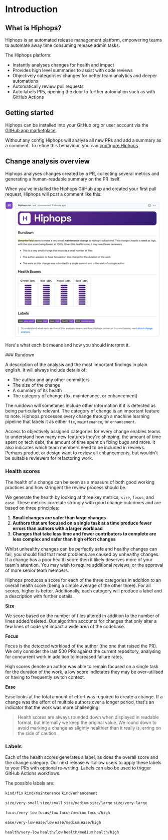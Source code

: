 # Introduction

## What is Hiphops?

Hiphops is an automated release management platform, empowering teams to automate away time consuming release admin tasks.

The Hiphops platform:

- Instantly analyses changes for health and impact
- Provides high level summaries to assist with code reviews
- Objectively categorises changes for better team analytics and deeper automations
- Automatically review pull requests
- Auto labels PRs, opening the door to further automation such as with GitHub Actions

## Getting started

Hiphops can be installed into your GitHub org or user account via the [GitHub app marketplace](https://github.com/apps/hiphops-io).

Without any config Hiphops will analyse all new PRs and add a summary as a comment.
To refine this behaviour, you can [configure Hiphops](config.md).

## Change analysis overview

Hiphops analyses changes created by a PR, collecting several metrics and generating a human-readable summary on the PR itself.

When you've installed the Hiphops GitHub app and created your first pull request, Hiphops will post a comment like this:

![Hiphops PR comment](_media/pr-comment.png ':size=80%')

Here's what each bit means and how you should interpret it.

### Rundown

A description of the analysis and the most important findings in plain english.
It will always include details of:

- The author and any other committers
- The size of the change
- A summary of its health
- The category of change (fix, maintenance, or enhancement)

The rundown will sometimes include other information if it is detected as being particularly relevant.​ The category of change is an important feature to note. Hiphops processes every change through a machine learning pipeline that labels it as either `fix`, `maintenance`, or `enhancement`.

Access to objectively assigned categories for every change enables teams to understand how many new features they're shipping, the amount of time spent on tech debt, the amount of time spent on fixing bugs and more. It also indicates which team members need to be included in reviews. Perhaps product or design want to review all enhancements, but wouldn't be suitable reviewers for refactoring work.​
​
### Health scores

The health of a change can be seen as a measure of both good working practices and how stringent the review process should be.

We generate the health by looking at three key metrics; `size`, `focus`, and `ease`. These metrics correlate strongly with good change outcomes and are based on three principles:

1. **Small changes are safer than large changes**
2. **Authors that are focused on a single task at a time produce fewer errors than authors with a larger workload**
3. **Changes that take less time and fewer contributors to complete are less complex and safer than high effort changes**

Whilst unhealthy changes can be perfectly safe and healthy changes can fail, you should find that most problems are caused by unhealthy changes. If a change has a poor health score then it likely deserves more of your team's attention. You may wish to require additional reviews, or the approval of more senior team members.

Hiphops produces a score for each of the three categories in addition to an overall health score (being a simple average of the other three). For all scores, higher is better. Additionally, each category will produce a label and a description with further details.

**Size**

We score based on the number of files altered in addition to the number of lines added/deleted. Our algorithm accounts for changes that only alter a few lines of code yet impact a wide area of the codebase.

**Focus**

Focus is the detected workload of the author (the one that raised the PR). We only consider the last 500 PRs against the current repository, analysing for concurrent work in addition to increased failure rates.

High scores denote an author was able to remain focused on a single task for the duration of the work, a low score indictates they may be over-utilised or having to frequently switch context.

**Ease**

Ease looks at the total amount of effort was required to create a change. If a change was the effort of multiple authors over a longer period, that's an indicator that the work was more challenging.

> Health scores are always rounded down when displayed in readable format, but internally we keep the original value. We round down to avoid marking a change as slightly healthier than it really is, erring on the side of caution.

### Labels

Each of the health scores generates a label, as does the overall score and the change category. Our next release will allow users to apply these labels to your PRs with optional re-writing. Labels can also be used to trigger GitHub Actions workflows.

The possible labels are:

`kind/fix` `kind/maintenance` `kind/enhancement`

`size/very-small` `size/small` `size/medium` `size/large` `size/very-large`

`focus/very-low` `focus/low` `focus/medium` `focus/high`

`ease/very-low` `ease/low` `ease/medium` `ease/high`

`health/very-low` `health/low` `health/medium` `health/high`
